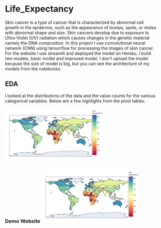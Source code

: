 # Life_Expectancy


Skin cancer is a type of cancer that is characterized by abnormal cell growth in the epidermis, such as the appearance of bumps, spots, or moles with abnormal shape and size. Skin cancers develop due to exposure to Ultra-Violet (UV) radiation which causes changes in the genetic material namely the DNA composition. In this project I use convolutional neural network (CNN) using tensorflow for processing the images of skin cancer. For the website i use streamlit and deployed the model on Heroku. I build two models, basic model and improved model. I don't upload the model because the size of model is big, but you can see the architecture of my models from the notebooks.



## EDA
I looked at the distributions of the data and the value counts for the various categorical variables. Below are a few highlights from the pivot tables. 

![alt text](Picture1.png "Salary by Position")
### Demo Website ![](Picture1.png)

